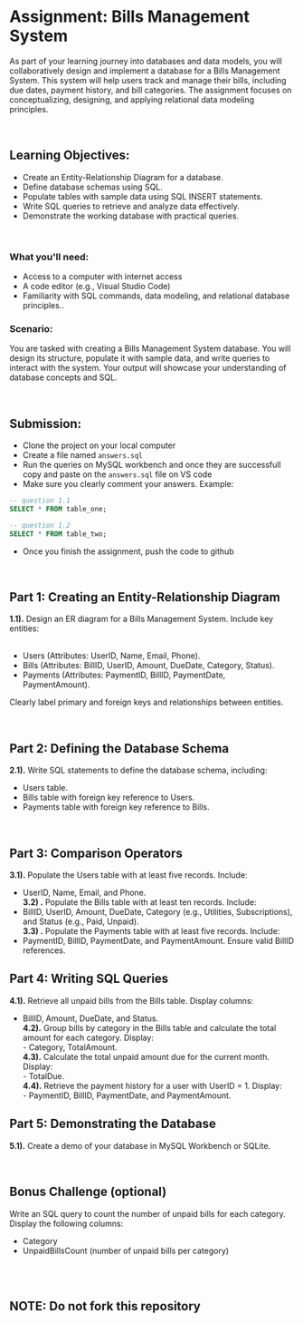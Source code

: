# Assignment: Bills Management System
As part of your learning journey into databases and data models, you will collaboratively design and implement a database for a Bills Management System. This system will help users track and manage their bills, including due dates, payment history, and bill categories. The assignment focuses on conceptualizing, designing, and applying relational data modeling principles.

<br/>

## Learning Objectives:
- Create an Entity-Relationship Diagram for a database.
- Define database schemas using SQL.
- Populate tables with sample data using SQL INSERT statements.
- Write SQL queries to retrieve and analyze data effectively.
- Demonstrate the working database with practical queries.


<br/>

### What you'll need:
- Access to a computer with internet access
- A code editor (e.g., Visual Studio Code)
- Familiarity with SQL commands, data modeling, and relational database principles..

### Scenario:
You are tasked with creating a Bills Management System database. You will design its structure, populate it with sample data, and write queries to interact with the system. Your output will showcase your understanding of database concepts and SQL.

<br/>

## Submission:
- Clone the project on your local computer
- Create a file named ```answers.sql```
- Run the queries on MySQL workbench and once they are successfull copy and paste on the ```answers.sql``` file on VS code
- Make sure you clearly comment your answers. Example:
```sql
-- question 1.1
SELECT * FROM table_one;

-- question 1.2
SELECT * FROM table_two;
```
- Once you finish the assignment, push the code to github

<br/>

## Part 1: Creating an Entity-Relationship Diagram
**1.1).** Design an ER diagram for a Bills Management System. Include key entities: <br/><br/>
  - Users (Attributes: UserID, Name, Email, Phone).
  - Bills (Attributes: BillID, UserID, Amount, DueDate, Category, Status).
  - Payments (Attributes: PaymentID, BillID, PaymentDate, PaymentAmount). <br/>

Clearly label primary and foreign keys and relationships between entities.


<br/>

## Part 2: Defining the Database Schema
**2.1).** Write SQL statements to define the database schema, including:  <br/>
  - Users table.
  - Bills table with foreign key reference to Users.
  - Payments table with foreign key reference to Bills.

<br/>

## Part 3: Comparison Operators
**3.1).** Populate the Users table with at least five records. Include:  <br/>
   - UserID, Name, Email, and Phone.
      <br/>
**3.2) .** Populate the Bills table with at least ten records. Include:  <br/>
   - BillID, UserID, Amount, DueDate, Category (e.g., Utilities, Subscriptions), and Status (e.g., Paid, Unpaid).
      <br/>
**3.3) .** Populate the Payments table with at least five records. Include:  <br/>
   - PaymentID, BillID, PaymentDate, and PaymentAmount. Ensure valid BillID references.
      <br/>

## Part 4: Writing SQL Queries
**4.1).**  Retrieve all unpaid bills from the Bills table. Display columns: <br/>
   - BillID, Amount, DueDate, and Status.
      <br/>
**4.2).** Group bills by category in the Bills table and calculate the total amount for each category. Display: <br/>
    - Category, TotalAmount.
      <br/>
**4.3).** Calculate the total unpaid amount due for the current month. Display: <br/>
    - TotalDue.
      <br/>
**4.4).** Retrieve the payment history for a user with UserID = 1. Display: <br/>
    - PaymentID, BillID, PaymentDate, and PaymentAmount.
      <br/>  
      
## Part 5: Demonstrating the Database
**5.1).** Create a demo of your database in MySQL Workbench or SQLite.
<br/>


<br/>

## Bonus Challenge (optional)
Write an SQL query to count the number of unpaid bills for each category.
Display the following columns: <br/>
 - Category
 - UnpaidBillsCount (number of unpaid bills per category)

<br/><br/>
## NOTE: Do not fork this repository
